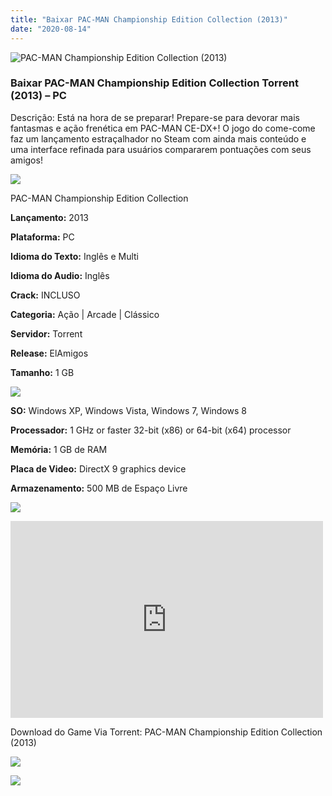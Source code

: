 ```yaml
---
title: "Baixar PAC-MAN Championship Edition Collection (2013)"
date: "2020-08-14"
---
```


![PAC-MAN Championship Edition Collection (2013)](https://1.bp.blogspot.com/-chjD1KJbzBo/XxToGIyT66I/AAAAAAAAA6s/hIhugLvqqXMDJe57I7KQ6PmEJsIZ6ZTPACNcBGAsYHQ/s320/poster.jpg "PAC-MAN Championship Edition Collection (2013)")

### Baixar PAC-MAN Championship Edition Collection Torrent (2013) – PC

Descrição: Está na hora de se preparar! Prepare-se para devorar mais fantasmas e ação frenética em PAC-MAN CE-DX+! O jogo do come-come faz um lançamento estraçalhador no Steam com ainda mais conteúdo e uma interface refinada para usuários compararem pontuações com seus amigos!

![](https://1.bp.blogspot.com/-XIAoZor_ewQ/Xt6k8H1cWZI/AAAAAAAAAi0/oGRR_ah4Rf449lfQQZDiX_22jAu7LLnJACPcBGAYYCw/s400/Bot{4608eb41b51a711b0b999304a189c296d691bb56043e613118fd17737bb26b97}25C3{4608eb41b51a711b0b999304a189c296d691bb56043e613118fd17737bb26b97}25A3o{4608eb41b51a711b0b999304a189c296d691bb56043e613118fd17737bb26b97}2Bde{4608eb41b51a711b0b999304a189c296d691bb56043e613118fd17737bb26b97}2BInforma{4608eb41b51a711b0b999304a189c296d691bb56043e613118fd17737bb26b97}25C3{4608eb41b51a711b0b999304a189c296d691bb56043e613118fd17737bb26b97}25A7{4608eb41b51a711b0b999304a189c296d691bb56043e613118fd17737bb26b97}25C3{4608eb41b51a711b0b999304a189c296d691bb56043e613118fd17737bb26b97}25B5es.jpg)

PAC-MAN Championship Edition Collection

**Lançamento:** 2013

**Plataforma:** PC

**Idioma do Texto:** Inglês e Multi

**Idioma do Audio:** Inglês

**Crack:** INCLUSO

**Categoria:** Ação | Arcade | Clássico

**Servidor:** Torrent

**Release:** ElAmigos

**Tamanho:** 1 GB

![](https://1.bp.blogspot.com/-h4INo_OBwls/Xt6lEEMpxNI/AAAAAAAAAi4/JjyyoRDYOagV83dzmOlHFitCwsklVMs6ACPcBGAYYCw/s400/Bot{4608eb41b51a711b0b999304a189c296d691bb56043e613118fd17737bb26b97}25C3{4608eb41b51a711b0b999304a189c296d691bb56043e613118fd17737bb26b97}25A3o{4608eb41b51a711b0b999304a189c296d691bb56043e613118fd17737bb26b97}2Bde{4608eb41b51a711b0b999304a189c296d691bb56043e613118fd17737bb26b97}2BRequisitos.jpg)

**SO:** Windows XP, Windows Vista, Windows 7, Windows 8

**Processador:** 1 GHz or faster 32-bit (x86) or 64-bit (x64) processor

**Memória:** 1 GB de RAM

**Placa de Video:** DirectX 9 graphics device

**Armazenamento:** 500 MB de Espaço Livre

![](https://1.bp.blogspot.com/-rcYyVsnA81c/Xt6lZMZ2XiI/AAAAAAAAAjA/1MF2KKFyKSoUtwrodSDJRdpQoMNmnHOhwCPcBGAYYCw/s400/Bot{4608eb41b51a711b0b999304a189c296d691bb56043e613118fd17737bb26b97}25C3{4608eb41b51a711b0b999304a189c296d691bb56043e613118fd17737bb26b97}25A3o{4608eb41b51a711b0b999304a189c296d691bb56043e613118fd17737bb26b97}2Bde{4608eb41b51a711b0b999304a189c296d691bb56043e613118fd17737bb26b97}2BTrailer.jpg)

<iframe allow="accelerometer; autoplay; encrypted-media; gyroscope; picture-in-picture" allowfullscreen frameborder="0" height="315" src="https://www.youtube.com/embed/B8mSrQ0w58M" width="500"></iframe>

Download do Game Via Torrent: PAC-MAN Championship Edition Collection (2013)

[![](https://1.bp.blogspot.com/-KEcbu5lXdM0/Xu5yX-HgHDI/AAAAAAAAAsY/bBJ6W14NqC4-Ny_0LiwqQPIkTbYzyURcACPcBGAYYCw/s200/CAPA3.jpg)](https://utorrentmegagames.blogspot.com/p/recomendado.html)

[![](https://1.bp.blogspot.com/-Rkir3Cy7E90/XthUbQKV_OI/AAAAAAAAAgU/q6xV1k8mreQnsOAbeImqH6Qi8ahsN2LpACPcBGAYYCw/s1600/Bot{4608eb41b51a711b0b999304a189c296d691bb56043e613118fd17737bb26b97}25C3{4608eb41b51a711b0b999304a189c296d691bb56043e613118fd17737bb26b97}25A3o{4608eb41b51a711b0b999304a189c296d691bb56043e613118fd17737bb26b97}2Bde{4608eb41b51a711b0b999304a189c296d691bb56043e613118fd17737bb26b97}2BDownload.jpg)](e2e30a42385b6c360788a6e6d72a0a880de8fdcc&dn=Pac-Man+Championship+Edition+Collection+ElAmigos)
